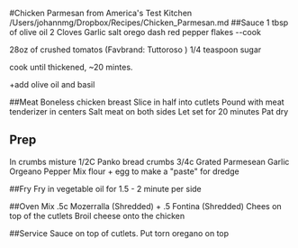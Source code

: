 #Chicken Parmesan from America's Test Kitchen
/Users/johannmg/Dropbox/Recipes/Chicken_Parmesan.md
##Sauce
1 tbsp of olive oil
2 Cloves Garlic
salt
orego
dash red pepper flakes
--cook 

28oz of crushed tomatos  (Favbrand: Tuttoroso )
1/4 teaspoon sugar

cook until thickened, ~20 mintes. 

+add olive oil and basil


##Meat 
Boneless chicken breast
Slice in half into cutlets
Pound with meat tenderizer in centers
Salt meat on both sides
Let set for 20 minutes 
Pat dry 

## Prep
In crumbs misture
	1/2C Panko bread crumbs
	3/4c Grated Parmesean
	Garlic 
	Orgeano
	Pepper
Mix flour + egg to make a "paste" for dredge

##Fry 
Fry in vegetable oil for 1.5 - 2 minute per side

##Oven
Mix .5c Mozerralla (Shredded) +  .5 Fontina (Shredded)
Chees on top of the cutlets
Broil cheese onto the chicken

##Service
Sauce on top of cutlets.
Put torn oregano on top

